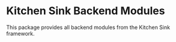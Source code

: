 # Kitchen Sink Backend Modules

This package provides all backend modules from the Kitchen Sink framework.
